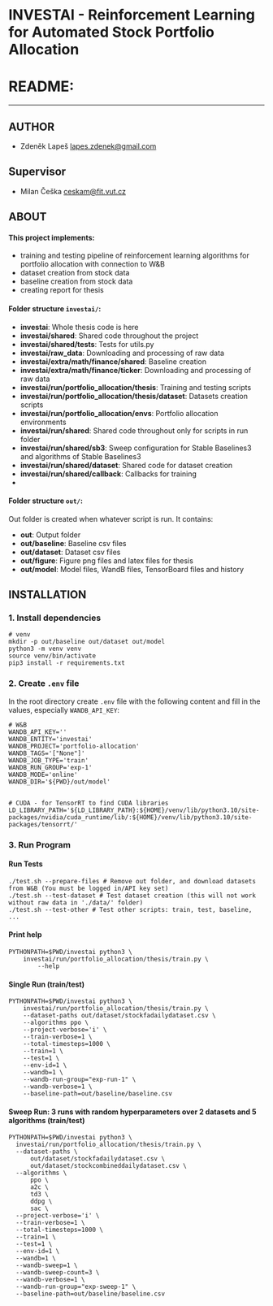 # INVESTAI - Reinforcement Learning for Automated Stock Portfolio Allocation

# README:

---

## AUTHOR

- Zdeněk Lapeš <lapes.zdenek@gmail.com>

## Supervisor

- Milan Češka <ceskam@fit.vut.cz>

## ABOUT

#### This project implements:

- training and testing pipeline of reinforcement learning algorithms for portfolio allocation with connection to W&B
- dataset creation from stock data
- baseline creation from stock data
- creating report for thesis

#### Folder structure `investai/`:

- **investai**: Whole thesis code is here
- **investai/shared**: Shared code throughout the project
- **investai/shared/tests**: Tests for utils.py
- **investai/raw_data**: Downloading and processing of raw data
- **investai/extra/math/finance/shared**: Baseline creation
- **investai/extra/math/finance/ticker**: Downloading and processing of raw data
- **investai/run/portfolio_allocation/thesis**: Training and testing scripts
- **investai/run/portfolio_allocation/thesis/dataset**: Datasets creation scripts
- **investai/run/portfolio_allocation/envs**: Portfolio allocation environments
- **investai/run/shared**: Shared code throughout only for scripts in run folder
- **investai/run/shared/sb3**: Sweep configuration for Stable Baselines3 and algorithms of Stable Baselines3
- **investai/run/shared/dataset**: Shared code for dataset creation
- **investai/run/shared/callback**: Callbacks for training
-

#### Folder structure `out/`:

Out folder is created when whatever script is run. It contains:

- **out**: Output folder
- **out/baseline**: Baseline csv files
- **out/dataset**: Dataset csv files
- **out/figure**: Figure png files and latex files for thesis
- **out/model**: Model files, WandB files, TensorBoard files and history

## INSTALLATION

### 1. Install dependencies

```shell
# venv
mkdir -p out/baseline out/dataset out/model
python3 -m venv venv
source venv/bin/activate
pip3 install -r requirements.txt
```

### 2. Create `.env` file

In the root directory create `.env` file with the following content and fill in the values, especially `WANDB_API_KEY`:

```shell
# W&B
WANDB_API_KEY=''
WANDB_ENTITY='investai'
WANDB_PROJECT='portfolio-allocation'
WANDB_TAGS='["None"]'
WANDB_JOB_TYPE='train'
WANDB_RUN_GROUP='exp-1'
WANDB_MODE='online'
WANDB_DIR='${PWD}/out/model'


# CUDA - for TensorRT to find CUDA libraries
LD_LIBRARY_PATH='${LD_LIBRARY_PATH}:${HOME}/venv/lib/python3.10/site-packages/nvidia/cuda_runtime/lib/:${HOME}/venv/lib/python3.10/site-packages/tensorrt/'
```

### 3. Run Program

#### Run Tests

```shell
./test.sh --prepare-files # Remove out folder, and download datasets from W&B (You must be logged in/API key set)
./test.sh --test-dataset # Test dataset creation (this will not work without raw data in './data/' folder)
./test.sh --test-other # Test other scripts: train, test, baseline, ...
```

#### Print help

```shell
PYTHONPATH=$PWD/investai python3 \
    investai/run/portfolio_allocation/thesis/train.py \
        --help
```

#### Single Run (train/test)

```
PYTHONPATH=$PWD/investai python3 \
    investai/run/portfolio_allocation/thesis/train.py \
    --dataset-paths out/dataset/stockfadailydataset.csv \
    --algorithms ppo \
    --project-verbose='i' \
    --train-verbose=1 \
    --total-timesteps=1000 \
    --train=1 \
    --test=1 \
    --env-id=1 \
    --wandb=1 \
    --wandb-run-group="exp-run-1" \
    --wandb-verbose=1 \
    --baseline-path=out/baseline/baseline.csv
```

#### Sweep Run: 3 runs with random hyperparameters over 2 datasets and 5 algorithms (train/test)

```shell
PYTHONPATH=$PWD/investai python3 \
  investai/run/portfolio_allocation/thesis/train.py \
  --dataset-paths \
      out/dataset/stockfadailydataset.csv \
      out/dataset/stockcombineddailydataset.csv \
  --algorithms \
      ppo \
      a2c \
      td3 \
      ddpg \
      sac \
  --project-verbose='i' \
  --train-verbose=1 \
  --total-timesteps=1000 \
  --train=1 \
  --test=1 \
  --env-id=1 \
  --wandb=1 \
  --wandb-sweep=1 \
  --wandb-sweep-count=3 \
  --wandb-verbose=1 \
  --wandb-run-group="exp-sweep-1" \
  --baseline-path=out/baseline/baseline.csv
```
